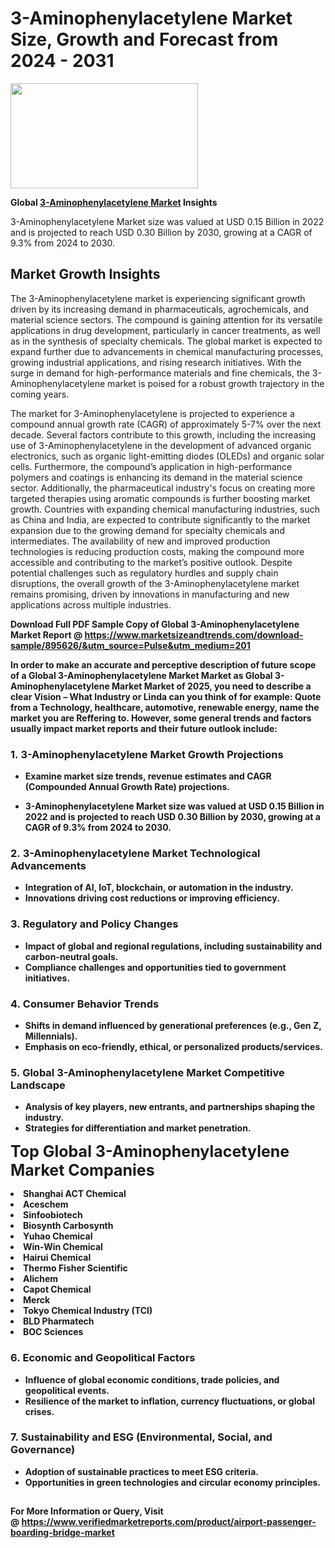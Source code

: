 <H1>3-Aminophenylacetylene Market Size, Growth and Forecast from 2024 - 2031</H1><img class="aligncenter size-medium wp-image-584254" src="https://thirdeyenews.in/wp-content/uploads/2024/09/Global-Market-Research-300x168.jpeg" alt="" width="300" height="168" /><p><strong>Global&nbsp;<a href="https://www.marketsizeandtrends.com/download-sample/895626/&amp;utm_source=Pulse&amp;utm_medium=201">3-Aminophenylacetylene Market</a> Insights</strong></p><p>3-Aminophenylacetylene Market size was valued at USD 0.15 Billion in 2022 and is projected to reach USD 0.30 Billion by 2030, growing at a CAGR of 9.3% from 2024 to 2030.</p><p><h2>Market Growth Insights</h2> <p>The 3-Aminophenylacetylene market is experiencing significant growth driven by its increasing demand in pharmaceuticals, agrochemicals, and material science sectors. The compound is gaining attention for its versatile applications in drug development, particularly in cancer treatments, as well as in the synthesis of specialty chemicals. The global market is expected to expand further due to advancements in chemical manufacturing processes, growing industrial applications, and rising research initiatives. With the surge in demand for high-performance materials and fine chemicals, the 3-Aminophenylacetylene market is poised for a robust growth trajectory in the coming years.</p> <p><strong></strong></p> <p>The market for 3-Aminophenylacetylene is projected to experience a compound annual growth rate (CAGR) of approximately 5-7% over the next decade. Several factors contribute to this growth, including the increasing use of 3-Aminophenylacetylene in the development of advanced organic electronics, such as organic light-emitting diodes (OLEDs) and organic solar cells. Furthermore, the compound’s application in high-performance polymers and coatings is enhancing its demand in the material science sector. Additionally, the pharmaceutical industry's focus on creating more targeted therapies using aromatic compounds is further boosting market growth. Countries with expanding chemical manufacturing industries, such as China and India, are expected to contribute significantly to the market expansion due to the growing demand for specialty chemicals and intermediates. The availability of new and improved production technologies is reducing production costs, making the compound more accessible and contributing to the market’s positive outlook. Despite potential challenges such as regulatory hurdles and supply chain disruptions, the overall growth of the 3-Aminophenylacetylene market remains promising, driven by innovations in manufacturing and new applications across multiple industries. <p><strong></p><p><span class=""><strong>Download Full PDF Sample Copy of Global 3-Aminophenylacetylene Market Report</strong> @ <a href="https://www.marketsizeandtrends.com/download-sample/895626/&amp;utm_source=Pulse&amp;utm_medium=201" target="_blank">https://www.marketsizeandtrends.com/download-sample/895626/&amp;utm_source=Pulse&amp;utm_medium=201</a></span></p><p>In order to make an accurate and perceptive description of future scope of a Global&nbsp;3-Aminophenylacetylene Market Market as Global&nbsp;3-Aminophenylacetylene Market Market of 2025, you need to describe a clear Vision &ndash; What Industry or Linda can you think of for example: Quote from a Technology, healthcare, automotive, renewable energy, name the market you are Reffering to. However, some general trends and factors usually impact market reports and their future outlook include:</p><h3>1.&nbsp;<strong>3-Aminophenylacetylene Market Growth Projections</strong></h3><ul><li>Examine market size trends, revenue estimates and CAGR (Compounded Annual Growth Rate) projections.</li><li><p>3-Aminophenylacetylene Market size was valued at USD 0.15 Billion in 2022 and is projected to reach USD 0.30 Billion by 2030, growing at a CAGR of 9.3% from 2024 to 2030.</p></li></ul><h3>2.&nbsp;<strong>3-Aminophenylacetylene Market Technological Advancements</strong></h3><ul><li>Integration of AI, IoT, blockchain, or automation in the industry.</li><li>Innovations driving cost reductions or improving efficiency.</li></ul><h3>3.&nbsp;<strong>Regulatory and Policy Changes</strong></h3><ul><li>Impact of global and regional regulations, including sustainability and carbon-neutral goals.</li><li>Compliance challenges and opportunities tied to government initiatives.</li></ul><h3>4.&nbsp;<strong>Consumer Behavior Trends</strong></h3><ul><li>Shifts in demand influenced by generational preferences (e.g., Gen Z, Millennials).</li><li>Emphasis on eco-friendly, ethical, or personalized products/services.</li></ul><h3>5.&nbsp;<strong>Global 3-Aminophenylacetylene Market Competitive Landscape</strong></h3><ul><li>Analysis of key players, new entrants, and partnerships shaping the industry.</li><li>Strategies for differentiation and market penetration.</li></ul><p data-pm-slice="1 1 []"><span style="color: inherit; font-family: inherit; font-size: 25px;">Top Global 3-Aminophenylacetylene Market Companies</span></p><div class="" data-test-id=""><p><li>Shanghai ACT Chemical</li><li> Aceschem</li><li> Sinfoobiotech</li><li> Biosynth Carbosynth</li><li> Yuhao Chemical</li><li> Win-Win Chemical</li><li> Hairui Chemical</li><li> Thermo Fisher Scientific</li><li> Alichem</li><li> Capot Chemical</li><li> Merck</li><li> Tokyo Chemical Industry (TCI)</li><li> BLD Pharmatech</li><li> BOC Sciences</li></p></div><h3>6.&nbsp;<strong>Economic and Geopolitical Factors</strong></h3><ul><li>Influence of global economic conditions, trade policies, and geopolitical events.</li><li>Resilience of the market to inflation, currency fluctuations, or global crises.</li></ul><h3>7.&nbsp;<strong>Sustainability and ESG (Environmental, Social, and Governance)</strong></h3><ul><li>Adoption of sustainable practices to meet ESG criteria.</li><li>Opportunities in green technologies and circular economy principles.</li></ul><h2><strong style="font-size: 14px;">For More Information or Query, Visit @&nbsp;</strong><a style="background-color: #ffffff; font-size: 14px;" href="https://www.marketsizeandtrends.com/report/3-aminophenylacetylene-market/" target="_blank">https://www.verifiedmarketreports.com/product/airport-passenger-boarding-bridge-market</a></h2>
